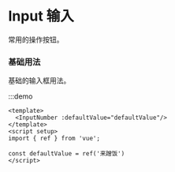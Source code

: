 # Input 输入

常用的操作按钮。

### 基础用法

基础的输入框用法。

:::demo 

```vue
<template>
  <InputNumber :defaultValue="defaultValue"/>
</template>
<script setup>
import { ref } from 'vue';

const defaultValue = ref('来蹭饭')
</script>
```
